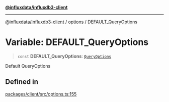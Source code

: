[**@influxdata/influxdb3-client**](../../index.md)

***

[@influxdata/influxdb3-client](../../modules.md) / [options](../index.md) / DEFAULT\_QueryOptions

# Variable: DEFAULT\_QueryOptions

> `const` **DEFAULT\_QueryOptions**: [`QueryOptions`](../interfaces/QueryOptions.md)

Default QueryOptions

## Defined in

[packages/client/src/options.ts:155](https://github.com/InfluxCommunity/influxdb3-js/blob/6328be2232de5032f7226e569b6b0154d8900f73/packages/client/src/options.ts#L155)
